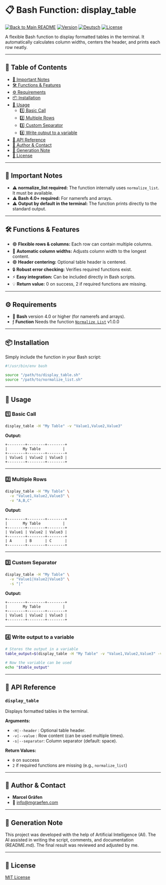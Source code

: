 # 📋 Bash Function: display_table

[![Back to Main README](https://img.shields.io/badge/Main-README-blue?style=flat&logo=github)](../README.md)
[![Version](https://img.shields.io/badge/version-1.0.0-blue.svg)](#)
[![Deutsch](https://img.shields.io/badge/Language-German-blue)](./README.de.md)
[![License](https://img.shields.io/badge/license-MIT-lightgrey.svg)](https://opensource.org/licenses/MIT)

A flexible Bash function to display formatted tables in the terminal. It automatically calculates column widths, centers the header, and prints each row neatly.

---

## 🚀 Table of Contents

* [📌 Important Notes](#-important-notes)
* [🛠️ Functions & Features](#-functions--features)
* [⚙️ Requirements](#%EF%B8%8F-requirements)
* [📦 Installation](#-installation)
* [📝 Usage](#-usage)
  * [1️⃣ Basic Call](#1️⃣-basic-call)
  * [2️⃣ Multiple Rows](#2️⃣-multiple-rows)
  * [3️⃣ Custom Separator](#3️⃣-custom-separator)
  * [4️⃣ Write output to a variable](#4️⃣-write-output-to-a-variable)
* [📌 API Reference](#-api-reference)
* [👤 Author & Contact](#-author--contact)
* [🤖 Generation Note](#-generation-note)
* [📜 License](#-license)

---

## 📌 Important Notes

* ⚠️ **normalize_list required:** The function internally uses `normalize_list`. It must be available.
* ⚠️ **Bash 4.0+ required:** For namerefs and arrays.
* ⚠️ **Output by default in the terminal:** The function prints directly to the standard output.

---

## 🛠️ Functions & Features

* 🟢 **Flexible rows & columns:** Each row can contain multiple columns.
* 🔹 **Automatic column widths:** Adjusts column width to the longest content.
* 🟣 **Header centering:** Optional table header is centered.
* 🔒 **Robust error checking:** Verifies required functions exist.
* ⚡ **Easy integration:** Can be included directly in Bash scripts.
* 💡 **Return value:** 0 on success, 2 if required functions are missing.

---

## ⚙️ Requirements

* 🐚 **Bash** version 4.0 or higher (for namerefs and arrays).
* ƒ  **Function** Needs the function [`Normalize List`](../Normalize%20List/README.md) v1.0.0

---

## 📦 Installation

Simply include the function in your Bash script:

```bash
#!/usr/bin/env bash

source "/path/to/display_table.sh"
source "/path/to/normalize_list.sh"
```

---

## 📝 Usage

### 1️⃣ Basic Call

```bash
display_table -H "My Table" -v "Value1,Value2,Value3"
```

**Output:**

```
+--------+--------+--------+
|       My Table          |
+--------+--------+--------+
| Value1 | Value2 | Value3 |
+--------+--------+--------+
```

---

### 2️⃣ Multiple Rows

```bash
display_table -H "My Table" \
  -v "Value1,Value2,Value3" \
  -v "A,B,C"
```

**Output:**

```
+--------+--------+--------+
|       My Table          |
+--------+--------+--------+
| Value1 | Value2 | Value3 |
+--------+--------+--------+
| A      | B      | C      |
+--------+--------+--------+
```

---

### 3️⃣ Custom Separator

```bash
display_table -H "My Table" \
  -v "Value1|Value2|Value3" \
  -s "|"
```

**Output:**

```
+--------+--------+--------+
|       My Table          |
+--------+--------+--------+
| Value1 | Value2 | Value3 |
+--------+--------+--------+
```

---

### 4️⃣ Write output to a variable

```bash
# Stores the output in a variable
table_output=$(display_table -H "My Table" -v "Value1,Value2,Value3" -v "A,B,C")

# Now the variable can be used
echo "$table_output"
```

---

## 📌 API Reference

### `display_table`

Displays formatted tables in the terminal.

**Arguments:**

* `-H|--header` : Optional table header.
* `-v|--value`  : Row content (can be used multiple times).
* `-s|--separator`: Column separator (default: space).

**Return Values:**

* `0` on success
* `2` if required functions are missing (e.g., `normalize_list`)

---

## 👤 Author & Contact

* **Marcel Gräfen**
* 📧 [info@mgraefen.com](mailto:info@mgraefen.com)

---

## 🤖 Generation Note

This project was developed with the help of Artificial Intelligence (AI). The AI assisted in writing the script, comments, and documentation (README.md). The final result was reviewed and adjusted by me.

---

## 📜 License

[MIT License](LICENSE)
